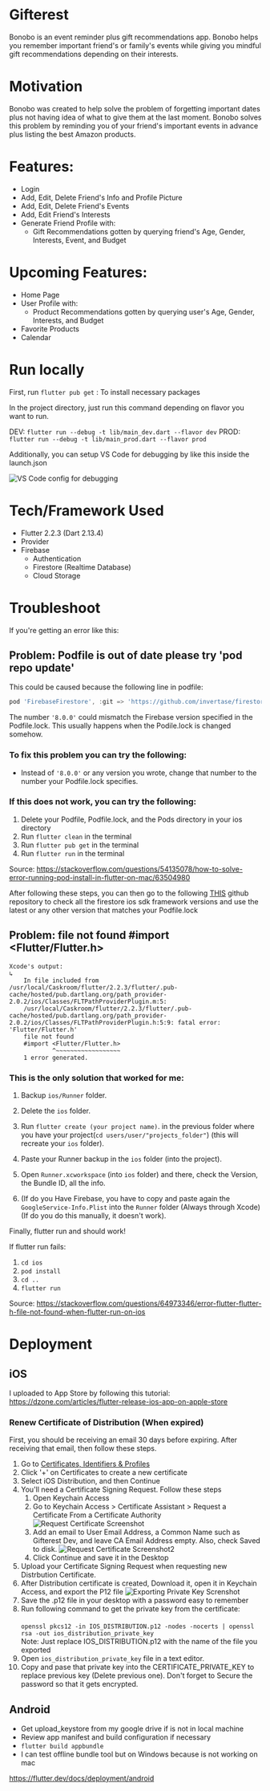 # Gifterest

Bonobo is an event reminder plus gift recommendations app. Bonobo helps you remember important friend's or family's events while giving you mindful gift recommendations depending on their interests.

# Motivation

Bonobo was created to help solve the problem of forgetting important dates plus not having idea of what to give them at the last moment. Bonobo solves this problem by reminding you of your friend's important events in advance plus listing the best Amazon products.

# Features:

- Login
- Add, Edit, Delete Friend's Info and Profile Picture
- Add, Edit, Delete Friend's Events
- Add, Edit Friend's Interests
- Generate Friend Profile with:
  - Gift Recommendations gotten by querying friend's Age, Gender, Interests, Event, and Budget


# Upcoming Features:

- Home Page
- User Profile with:
  - Product Recommendations gotten by querying user's Age, Gender, Interests, and Budget
- Favorite Products
- Calendar

# Run locally

First, run `flutter pub get` : To install necessary packages

In the project directory, just run this command depending on flavor you want to run.

DEV: `flutter run --debug -t lib/main_dev.dart --flavor dev`
PROD: `flutter run --debug -t lib/main_prod.dart --flavor prod`

Additionally, you can setup VS Code for debugging by like this inside the launch.json

![VS Code config for debugging](docs/images/vs%20code%20for%20debugging.png)




# Tech/Framework Used

- Flutter 2.2.3 (Dart 2.13.4)
- Provider
- Firebase
  - Authentication
  - Firestore (Realtime Database)
  - Cloud Storage

# Troubleshoot

If you're getting an error like this:

## **Problem:** Podfile is out of date please try 'pod repo update'

This could be caused because the following line in podfile:

```dart
pod 'FirebaseFirestore', :git => 'https://github.com/invertase/firestore-ios-sdk-frameworks.git', :tag => '8.0.0'
```

The number `'8.0.0'` could mismatch the Firebase version specified in the Podfile.lock. This usually happens when the Podile.lock is changed somehow.

### **To fix this problem you can try the following:**

- Instead of `'8.0.0'` or any version you wrote, change that number to the
  number your Podfile.lock specifies.

### **If this does not work, you can try the following:**

1. Delete your Podfile, Podfile.lock, and the Pods directory in your ios directory
2. Run `flutter clean` in the terminal
3. Run `flutter pub get` in the terminal
4. Run `flutter run` in the terminal

Source: https://stackoverflow.com/questions/54135078/how-to-solve-error-running-pod-install-in-flutter-on-mac/63504980

After following these steps, you can then go to the following [THIS](https://github.com/invertase/firestore-ios-sdk-frameworks) github repository to check all the firestore ios sdk framework versions and use the latest or any other version that matches your Podfile.lock

## **Problem:** file not found #import <Flutter/Flutter.h>

```
Xcode's output:
↳
    In file included from /usr/local/Caskroom/flutter/2.2.3/flutter/.pub-cache/hosted/pub.dartlang.org/path_provider-2.0.2/ios/Classes/FLTPathProviderPlugin.m:5:
    /usr/local/Caskroom/flutter/2.2.3/flutter/.pub-cache/hosted/pub.dartlang.org/path_provider-2.0.2/ios/Classes/FLTPathProviderPlugin.h:5:9: fatal error: 'Flutter/Flutter.h'
    file not found
    #import <Flutter/Flutter.h>
            ^~~~~~~~~~~~~~~~~~~
    1 error generated.
```

### **This is the only solution that worked for me:**

1. Backup `ios/Runner` folder.

2. Delete the `ios` folder.

3. Run `flutter create (your project name)`. in the previous folder where you have your project(`cd users/user/"projects_folder"`) (this will recreate your `ios` folder).

4. Paste your Runner backup in the `ios` folder (into the project).

5. Open `Runner.xcworkspace` (into `ios` folder) and there, check the Version, the Bundle ID, all the info.

6. (If do you Have Firebase, you have to copy and paste again the `GoogleService-Info.Plist` into the `Runner` folder (Always through Xcode) (If do you do this manually, it doesn't work).

Finally, flutter run and should work!

If flutter run fails:

1. `cd ios`
2. `pod install`
3. `cd ..`
4. `flutter run`

Source: https://stackoverflow.com/questions/64973346/error-flutter-flutter-h-file-not-found-when-flutter-run-on-ios

# Deployment

## iOS

I uploaded to App Store by following this tutorial:
https://dzone.com/articles/flutter-release-ios-app-on-apple-store

### **Renew Certificate of Distribution (When expired)**

First, you should be receiving an email 30 days before expiring. After receiving that email, then follow these steps.

1. Go to [Certificates, Identifiers & Profiles](https://developer.apple.com/account/resources/certificates/list)
2. Click '+' on Certificates to create a new certificate
3. Select iOS Distribution, and then Continue
4. You'll need a Certificate Signing Request. Follow these steps
    1. Open Keychain Access
    2. Go to Keychain Access > Certificate Assistant >  Request a Certificate From a Certificate Authority
    ![Request Certificate Screenshot](docs/images/keychain%20step.jpg)
    3. Add an email to User Email Address, a Common Name such as Gifterest Dev, and leave CA Email Address empty. Also, check Saved to disk.
    ![Request Certificate Screenshot2](docs/images/Requesting%20certificate.jpg)
    4. Click Continue and save it in the Desktop
5. Upload your Certificate Signing Request when requesting new Distrbution Certificate.
6. After Distribution certificate is created, Download it, open it in Keychain Access, and export the P12 file
![Exporting Private Key Screnshot](docs/images/exporting%20private%20key.jpg)
7. Save the .p12 file in your desktop with a password easy to remember
8. Run following command to get the private key from the certificate:\
\
`openssl pkcs12 -in IOS_DISTRIBUTION.p12 -nodes -nocerts | openssl rsa -out ios_distribution_private_key`\
Note: Just replace IOS_DISTRIBUTION.p12 with the name of the file you exported
9. Open `ios_distribution_private_key` file in a text editor.
10. Copy and pase that private key into the CERTIFICATE_PRIVATE_KEY to replace previous key (Delete previous one). Don't forget to Secure the password so that it gets encrypted.


## Android

- Get upload_keystore from my google drive if is not in local machine
- Review app manifest and build configuration if necessary
- `flutter build appbundle`
- I can test offline bundle tool but on Windows because is not working on mac

https://flutter.dev/docs/deployment/android


